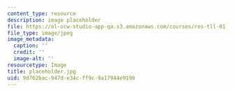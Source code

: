 ```yaml
---
content_type: resource
description: image placeholder
file: https://ol-ocw-studio-app-qa.s3.amazonaws.com/courses/res-tll-01-guidelines-for-teaching-mit-and-beyond-spring-2016/9d762bac947de34cff9c9a17944e9198_placeholder.jpg
file_type: image/jpeg
image_metadata:
  caption: ''
  credit: ''
  image-alt: ''
resourcetype: Image
title: placeholder.jpg
uid: 9d762bac-947d-e34c-ff9c-9a17944e9198
---
```

